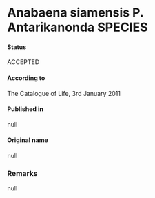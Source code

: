 # Anabaena siamensis P. Antarikanonda SPECIES

#### Status
ACCEPTED

#### According to
The Catalogue of Life, 3rd January 2011

#### Published in
null

#### Original name
null

### Remarks
null